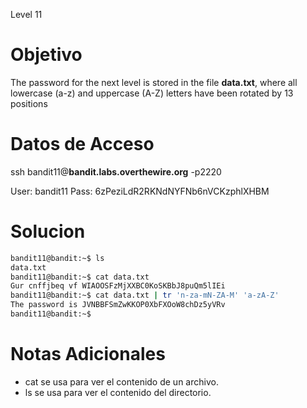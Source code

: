 Level 11 
# Objetivo
The password for the next level is stored in the file **data.txt**, where all lowercase (a-z) and uppercase (A-Z) letters have been rotated by 13 positions
# Datos  de Acceso 
ssh bandit11@**bandit.labs.overthewire.org** -p2220

User: bandit11 Pass: 6zPeziLdR2RKNdNYFNb6nVCKzphlXHBM
# Solucion 

```bash
bandit11@bandit:~$ ls
data.txt
bandit11@bandit:~$ cat data.txt
Gur cnffjbeq vf WIAOOSFzMjXXBC0KoSKBbJ8puQm5lIEi
bandit11@bandit:~$ cat data.txt | tr 'n-za-mN-ZA-M' 'a-zA-Z'
The password is JVNBBFSmZwKKOP0XbFXOoW8chDz5yVRv
bandit11@bandit:~$

```

# Notas Adicionales
- cat se usa para ver el contenido de un archivo.
- ls se usa para ver el contenido del directorio.